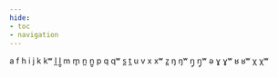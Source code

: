 ```yaml
---
hide:
- toc
- navigation
---
```

a
f
h
i
j
k
kʷ
l̪
l̪̥
m
m̥
n̪
n̪̥
p
q
qʷ
s̪
t̪
u
v
x
xʷ
z̪
ŋ
ŋʷ
ŋ̥
ŋ̥ʷ
ə
ɣ
ɣʷ
ʁ
ʁʷ
χ
χʷ
